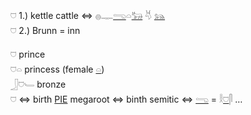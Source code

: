 𓈞 1.) kettle cattle ⇔ 𓐍𓊃[𓂸](𓂸)𓏏[𓃒](𓃒) 𓄃 [𓃬](𓃬)  
𓈞 2.) Brunn = inn  

𓈞  prince  
𓈞𓏏 princess (female [𓏏](𓏏))  
𓃀𓈞𓄑 bronze  
𓈞 ⇔ birth [PIE](PIE) megaroot ⇔ binth semitic ⇔ [𓂸](𓂸) = 𓎛[𓈞](𓈞)𓋴 …  
